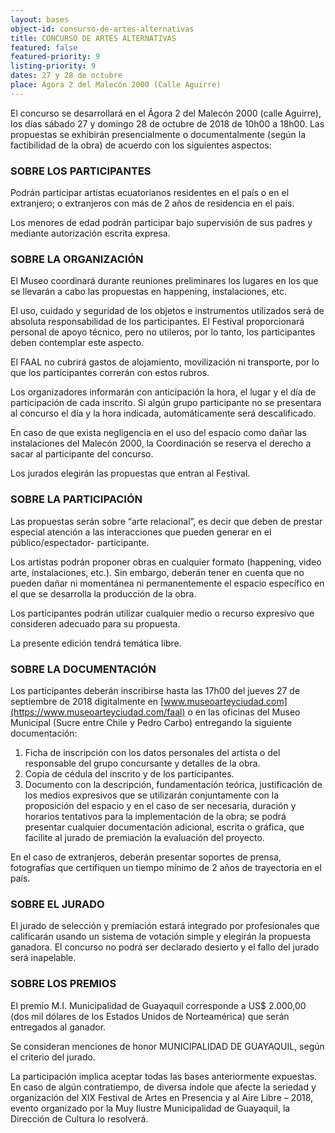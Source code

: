 ```yaml
---
layout: bases
object-id: consurso-de-artes-alternativas
title: CONCURSO DE ARTES ALTERNATIVAS
featured: false
featured-priority: 9
listing-priority: 9
dates: 27 y 28 de octubre
place: Ágora 2 del Malecón 2000 (Calle Aguirre)
---
```

El concurso se desarrollará en el Ágora 2 del Malecón 2000 (calle Aguirre), los días sábado 27 y domingo 28 de octubre de 2018 de 10h00 a 18h00. Las propuestas se exhibirán presencialmente o documentalmente (según la factibilidad de la obra) de acuerdo con los siguientes aspectos:

### SOBRE LOS PARTICIPANTES

Podrán participar artistas ecuatorianos residentes en el país o en el extranjero; o extranjeros con más de 2 años de residencia en el país.

Los menores de edad podrán participar bajo supervisión de sus padres y mediante autorización escrita expresa.

### SOBRE LA ORGANIZACIÓN

El Museo coordinará durante reuniones preliminares los lugares en los que se llevarán a cabo las propuestas en happening, instalaciones, etc.

El uso, cuidado y seguridad de los objetos e instrumentos utilizados será de absoluta responsabilidad de los participantes. El Festival proporcionará personal de apoyo técnico, pero no utileros, por lo tanto, los participantes deben contemplar este aspecto.

El FAAL no cubrirá gastos de alojamiento, movilización ni transporte, por lo que los participantes correrán con estos rubros.

Los organizadores informarán con anticipación la hora, el lugar y el día de participación de cada inscrito. Si algún grupo participante no se presentara al concurso el día y la hora indicada, automáticamente será descalificado.

En caso de que exista negligencia en el uso del espacio como dañar las instalaciones del Malecón 2000, la Coordinación se reserva el derecho a sacar al participante del concurso.

Los jurados elegirán las propuestas que entran al Festival.

### SOBRE LA PARTICIPACIÓN

Las propuestas serán sobre “arte relacional”, es decir que deben de prestar especial atención a las interacciones que pueden generar en el público/espectador- participante.

Los artistas podrán proponer obras en cualquier formato (happening, video arte, instalaciones, etc.). Sin embargo, deberán tener en cuenta que no pueden dañar ni momentánea ni permanentemente el espacio específico en el que se desarrolla la producción de la obra.

Los participantes podrán utilizar cualquier medio o recurso expresivo que consideren adecuado para su propuesta.

La presente edición tendrá temática libre.

### SOBRE LA DOCUMENTACIÓN

Los participantes deberán inscribirse hasta las 17h00 del jueves 27 de septiembre de 2018 digitalmente en [www.museoarteyciudad.com](https://www.museoarteyciudad.com/faal) o en las oficinas del Museo Municipal (Sucre entre Chile y Pedro Carbo) entregando la siguiente documentación:

1. Ficha de inscripción con los datos personales del artista o del responsable del grupo concursante y detalles de la obra.
1. Copia de cédula del inscrito y de los participantes.
1. Documento con la descripción, fundamentación teórica, justificación de los medios expresivos que se utilizarán conjuntamente con la proposición del espacio y en el caso de ser necesaria, duración y horarios tentativos para la implementación de la obra; se podrá presentar cualquier documentación adicional, escrita o gráfica, que facilite al jurado de premiación la evaluación del proyecto.

En el caso de extranjeros, deberán presentar soportes de prensa, fotografías que certifiquen un tiempo mínimo de 2 años de trayectoria en el país.

### SOBRE EL JURADO

El jurado de selección y premiación estará integrado por profesionales que calificarán usando un sistema de votación simple y elegirán la propuesta ganadora. El concurso no podrá ser declarado desierto y el fallo del jurado será inapelable.

### SOBRE LOS PREMIOS

El premio M.I. Municipalidad de Guayaquil corresponde a US$ 2.000,00 (dos mil dólares de los Estados Unidos de Norteamérica) que serán entregados al ganador.

Se consideran menciones de honor MUNICIPALIDAD DE GUAYAQUIL, según el criterio del jurado.

La participación implica aceptar todas las bases anteriormente expuestas. En caso de algún contratiempo, de diversa índole que afecte la seriedad y organización del XIX Festival de Artes en Presencia y al Aire Libre – 2018, evento organizado por la Muy Ilustre Municipalidad de Guayaquil, la Dirección de Cultura lo resolverá.
